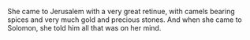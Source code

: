 She came to Jerusalem with a very great retinue, with camels bearing spices and very much gold and precious stones. And when she came to Solomon, she told him all that was on her mind.
